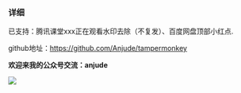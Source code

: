 ### 详细

已支持：腾讯课堂xxx正在观看水印去除（不复发）、百度网盘顶部小红点.



github地址：https://github.com/Anjude/tampermonkey

**欢迎来我的公众号交流：anjude**

![](https://cdn.jsdelivr.net/gh/Anjude/pubsrc@img/20211118174208.jpeg)
